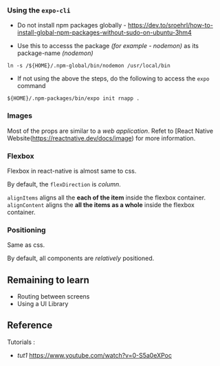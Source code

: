 ### Using the `expo-cli`

- Do not install npm packages globally - https://dev.to/sroehrl/how-to-install-global-npm-packages-without-sudo-on-ubuntu-3hm4

- Use this to accesss the package _(for example - nodemon)_ as its package-name _(nodemon)_

```
ln -s /${HOME}/.npm-global/bin/nodemon /usr/local/bin
```

- If not using the above the steps, do the following to access the `expo` command

```
${HOME}/.npm-packages/bin/expo init rnapp .
```

### Images

Most of the props are similar to a _web application_.
Refet to [React Native Website(https://reactnative.dev/docs/image) for more information.

### Flexbox

Flexbox in react-native is almost same to css.

By default, the `flexDirection` is _column_.

`alignItems` aligns all the **each of the item** inside the flexbox container.
`alignContent` aligns the **all the items as a whole** inside the flexbox container.

### Positioning

Same as css.

By default, all components are _relatively_ positioned.

## Remaining to learn

- Routing between screens
- Using a UI Library

## Reference

Tutorials :

- _tut1_ https://www.youtube.com/watch?v=0-S5a0eXPoc
